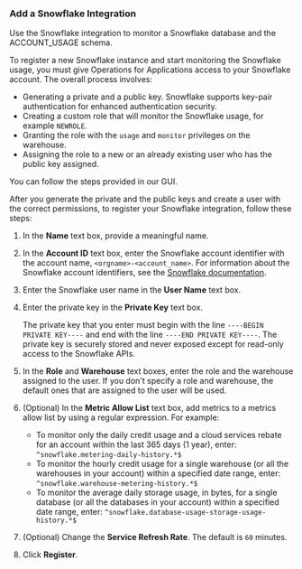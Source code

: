 ### Add a Snowflake Integration

Use the Snowflake integration to monitor a Snowflake database and the ACCOUNT_USAGE schema. 

To register a new Snowflake instance and start monitoring the Snowflake usage, you must give Operations for Applications access to your Snowflake account. The overall process involves:

* Generating a private and a public key. 
  Snowflake supports key-pair authentication for enhanced authentication security. 
* Creating a custom role that will monitor the Snowflake usage, for example `NEWROLE`.
* Granting the role with the `usage` and `monitor` privileges on the warehouse.
* Assigning the role to a new or an already existing user who has the public key assigned.

You can follow the steps provided in our GUI.

After you generate the private and the public keys and create a user with the correct permissions, to register your Snowflake integration, follow these steps:

1. In the **Name** text box, provide a meaningful name.
2. In the **Account ID** text box, enter the Snowflake account identifier with the account name, `<orgname>-<account_name>`.
   For information about the Snowflake account identifiers, see the [Snowflake documentation](https://docs.snowflake.com/en/user-guide/admin-account-identifier.html).
3. Enter the Snowflake user name in the **User Name** text box.

4. Enter the private key in the **Private Key** text box.

   The private key that you enter must begin with the line `----BEGIN PRIVATE KEY----` and end with the line `----END PRIVATE KEY----`. The private key is securely stored and never exposed except for read-only access to the Snowflake APIs.
   
4. In the **Role** and **Warehouse** text boxes, enter the role and the warehouse assigned to the user. 
   If you don't specify a role and warehouse, the default ones that are assigned to the user will be used.
4. (Optional) In the **Metric Allow List** text box, add metrics to a metrics allow list by using a regular expression. For example:
    * To monitor only the daily credit usage and a cloud services rebate for an account within the last 365 days (1 year), enter:
      <code>^snowflake.metering-daily-history.*$</code>
    * To monitor the hourly credit usage for a single warehouse (or all the warehouses in your account) within a specified date range, enter:
      <code>^snowflake.warehouse-metering-history.*$</code>
    * To monitor the average daily storage usage, in bytes, for a single database (or all the databases in your account) within a specified date range, enter:
      <code>^snowflake.database-usage-storage-usage-history.*$</code>
5. (Optional) Change the **Service Refresh Rate**. The default is `60` minutes.
6. Click **Register**.
